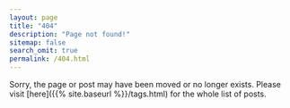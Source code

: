 ```yaml
---
layout: page
title: "404"
description: "Page not found!"
sitemap: false
search_omit: true
permalink: /404.html
---  
```


Sorry, the page or post may have been moved or no longer exists. Please visit [here]({{% site.baseurl %}}/tags.html) for the whole list of posts.

